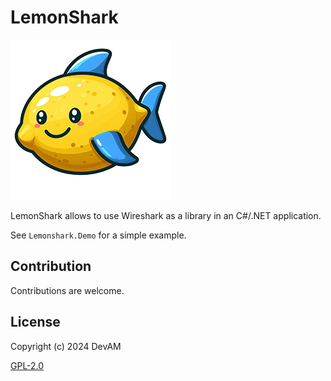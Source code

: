 # LemonShark

![icon](https://raw.githubusercontent.com/CodeDevAM/lemonshark/main/icon.png)

LemonShark allows to use Wireshark as a library in an C#/.NET application.

See `Lemonshark.Demo` for a simple example.

## Contribution

Contributions are welcome.

## License

Copyright (c) 2024 DevAM

[GPL-2.0](https://www.gnu.org/licenses/old-licenses/gpl-2.0.txt)